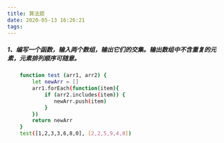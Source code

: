 ```yaml
---
title: 算法题
date: 2020-05-13 16:26:21
tags:
---
```


##### 1、编写一个函数，输入两个数组，输出它们的交集。输出数组中不含重复的元素，元素排列顺序可随意。
``` bash
    function test (arr1, arr2) {
        let newArr = []
        arr1.forEach(function(item){
            if (arr2.includes(item)) {
               newArr.push(item) 
            }
        })
        return newArr
    }
    test([1,2,3,3,6,8,0], [2,2,5,9,4,8])

```